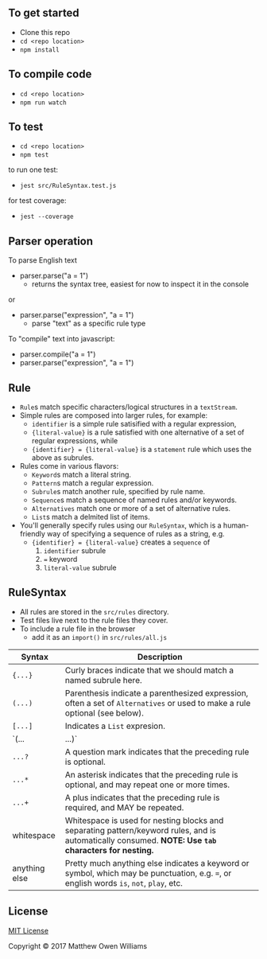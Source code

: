 To get started
----------------
- Clone this repo
- `cd <repo location>`
- `npm install`


To compile code
----------------
- `cd <repo location>`
- `npm run watch`


To test
----------------
- `cd <repo location>`
- `npm test`

to run one test:

- `jest src/RuleSyntax.test.js`

for test coverage:

- `jest --coverage`



Parser operation
----------------

To parse English text

- parser.parse("a = 1")
	- returns the syntax tree, easiest for now to inspect it in the console

or

- parser.parse("expression", "a = 1")
	- parse "text" as a specific rule type


To "compile" text into javascript:

- parser.compile("a = 1")
- parser.parse("expression", "a = 1")


Rule
----
- `Rule`s match specific characters/logical structures in a `textStream`.
- Simple rules are composed into larger rules, for example:
	- `identifier` is a simple rule satisified with a regular expression,
	- `{literal-value}` is a rule satisfied with one alternative of a set of regular expressions, while
	- `{identifier} = {literal-value}` is a `statement` rule which uses the above as subrules.
- Rules come in various flavors:
	- `Keyword`s match a literal string.
	- `Pattern`s match a regular expression.
	- `Subrule`s match another rule, specified by rule name.
	- `Sequence`s match a sequence of named rules and/or keywords.
	- `Alternatives` match one or more of a set of alternative rules.
	- `List`s match a delmited list of items.
- You'll generally specify rules using our `RuleSyntax`, which is a human-friendly way
	of specifying a sequence of rules as a string, e.g.
	- `{identifier} = {literal-value}` creates a `sequence` of
		1. `identifier` subrule
		2. `=` keyword
		3. `literal-value` subrule

RuleSyntax
----------
- All rules are stored in the `src/rules` directory.
- Test files live next to the rule files they cover.
- To include a rule file in the browser
	- add it as an `import()` in `src/rules/all.js`

| Syntax		| Description |
|---------------|-------------|
| `{...}`		| Curly braces indicate that we should match a named subrule here. |
| `(...)`		| Parenthesis indicate a parenthesized expression, often a set of `Alternatives` or used to make a rule optional (see below). |
| `[...]`		| Indicates a `List` expresion. |
| `(...|...)`	| A vertical pipe, generally found inside parenthesis, indicates a set of `Alternatives`, any one of which will work.
| `...?`		| A question mark indicates that the preceding rule is optional. |
| `...*`		| An asterisk indicates that the preceding rule is optional, and may repeat one or more times. |
| `...+`		| A plus indicates that the preceding rule is required, and MAY be repeated. |
| whitespace	| Whitespace is used for nesting blocks and separating pattern/keyword rules, and is automatically consumed. **NOTE: Use `tab` characters for nesting.** |
| anything else	| Pretty much anything else indicates a keyword or symbol, which may be punctuation, e.g. `=`, or english words `is`, `not`, `play`, etc. |


License
-------
[MIT License](https://opensource.org/licenses/MIT)

Copyright &copy; 2017 Matthew Owen Williams
